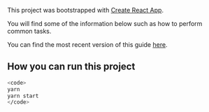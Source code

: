 This project was bootstrapped with [Create React App](https://github.com/facebookincubator/create-react-app).

  
 
 
You will find some of the information below such as how to perform common tasks.<br>

You can find the most recent version of this guide [here](https://github.com/facebookincubator/create-react-app/blob/master/packages/react-scripts/template/README.md).


## How you can run this project

```sh
<code>
yarn
yarn start
</code>
```

